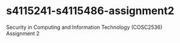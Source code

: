 # s4115241-s4115486-assignment2
Security in Computing and Information Technology (COSC2536) <br/>
Assignment 2